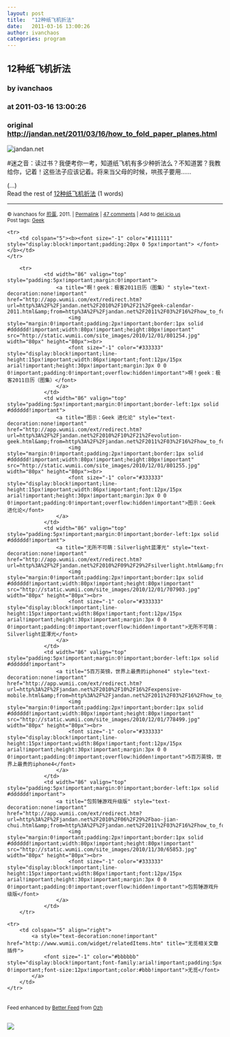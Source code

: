 ```yaml
---
layout: post
title:  "12种纸飞机折法"
date:   2011-03-16 13:00:26
author: ivanchaos
categories: program
---
```


## 12种纸飞机折法
### by ivanchaos
### at 2011-03-16 13:00:26
### original <http://jandan.net/2011/03/16/how_to_fold_paper_planes.html>

<p><img src="http://pic.yupoo.com/jdvip/AV61Y5Py/medium.jpg" title="12种纸飞机折法" alt="jandan.net"></p>
<p>#迷之音：读过书？我便考你一考，知道纸飞机有多少种折法么？不知道罢？我教给你，记着！这些法子应该记着。将来当父母的时候，哄孩子要用……</p>
<p>(...)<br>Read the rest of <a href="http://jandan.net/2011/03/16/how_to_fold_paper_planes.html">12种纸飞机折法</a> (1 words)</p>
<hr>
<p><small>© ivanchaos for <a href="http://jandan.net">煎蛋</a>, 2011. |
<a href="http://jandan.net/2011/03/16/how_to_fold_paper_planes.html">Permalink</a> |
<a href="http://jandan.net/2011/03/16/how_to_fold_paper_planes.html#comments">47 comments</a> |
Add to
<a href="http://del.icio.us/post?url=http://jandan.net/2011/03/16/how_to_fold_paper_planes.html&amp;title=12%E7%A7%8D%E7%BA%B8%E9%A3%9E%E6%9C%BA%E6%8A%98%E6%B3%95">del.icio.us</a>
<br>
Post tags: <a href="http://jandan.net/tag/geek" rel="tag">Geek</a><br>
</small></p>
<table cellspacing="0" cellpadding="3" border="0" style="clear:both">
    
    <tr>
        <td colspan="5"><b><font size="-1" color="#111111" style="display:block!important;padding:20px 0 5px!important"> </font></b></td>
    </tr>
    
        <tr>
                <td width="86" valign="top" style="padding:5px!important;margin:0!important">
                    <a title="啊！geek：极客2011日历（图集）" style="text-decoration:none!important" href="http://app.wumii.com/ext/redirect.htm?url=http%3A%2F%2Fjandan.net%2F2010%2F10%2F21%2Fgeek-calendar-2011.html&amp;from=http%3A%2F%2Fjandan.net%2F2011%2F03%2F16%2Fhow_to_fold_paper_planes.html">
                        <img style="margin:0!important;padding:2px!important;border:1px solid #dddddd!important;width:80px!important;height:80px!important" src="http://static.wumii.com/site_images/2010/12/01/801254.jpg" width="80px" height="80px"><br>
                        <font size="-1" color="#333333" style="display:block!important;line-height:15px!important;width:86px!important;font:12px/15px arial!important;height:30px!important;margin:3px 0 0 0!important;padding:0!important;overflow:hidden!important">啊！geek：极客2011日历（图集）</font>
                    </a>
                </td>
                <td width="86" valign="top" style="padding:5px!important;margin:0!important;border-left:1px solid #dddddd!important">
                    <a title="图示：Geek 进化论" style="text-decoration:none!important" href="http://app.wumii.com/ext/redirect.htm?url=http%3A%2F%2Fjandan.net%2F2010%2F10%2F21%2Fevolution-geek.html&amp;from=http%3A%2F%2Fjandan.net%2F2011%2F03%2F16%2Fhow_to_fold_paper_planes.html">
                        <img style="margin:0!important;padding:2px!important;border:1px solid #dddddd!important;width:80px!important;height:80px!important" src="http://static.wumii.com/site_images/2010/12/01/801255.jpg" width="80px" height="80px"><br>
                        <font size="-1" color="#333333" style="display:block!important;line-height:15px!important;width:86px!important;font:12px/15px arial!important;height:30px!important;margin:3px 0 0 0!important;padding:0!important;overflow:hidden!important">图示：Geek 进化论</font>
                    </a>
                </td>
                <td width="86" valign="top" style="padding:5px!important;margin:0!important;border-left:1px solid #dddddd!important">
                    <a title="无所不可萌：Silverlight蓝澤光" style="text-decoration:none!important" href="http://app.wumii.com/ext/redirect.htm?url=http%3A%2F%2Fjandan.net%2F2010%2F09%2F29%2Fsilverlight.html&amp;from=http%3A%2F%2Fjandan.net%2F2011%2F03%2F16%2Fhow_to_fold_paper_planes.html">
                        <img style="margin:0!important;padding:2px!important;border:1px solid #dddddd!important;width:80px!important;height:80px!important" src="http://static.wumii.com/site_images/2010/12/01/707903.jpg" width="80px" height="80px"><br>
                        <font size="-1" color="#333333" style="display:block!important;line-height:15px!important;width:86px!important;font:12px/15px arial!important;height:30px!important;margin:3px 0 0 0!important;padding:0!important;overflow:hidden!important">无所不可萌：Silverlight蓝澤光</font>
                    </a>
                </td>
                <td width="86" valign="top" style="padding:5px!important;margin:0!important;border-left:1px solid #dddddd!important">
                    <a title="5百万英镑，世界上最贵的iphone4" style="text-decoration:none!important" href="http://app.wumii.com/ext/redirect.htm?url=http%3A%2F%2Fjandan.net%2F2010%2F10%2F16%2Fexpensive-mobile.html&amp;from=http%3A%2F%2Fjandan.net%2F2011%2F03%2F16%2Fhow_to_fold_paper_planes.html">
                        <img style="margin:0!important;padding:2px!important;border:1px solid #dddddd!important;width:80px!important;height:80px!important" src="http://static.wumii.com/site_images/2010/12/01/778499.jpg" width="80px" height="80px"><br>
                        <font size="-1" color="#333333" style="display:block!important;line-height:15px!important;width:86px!important;font:12px/15px arial!important;height:30px!important;margin:3px 0 0 0!important;padding:0!important;overflow:hidden!important">5百万英镑，世界上最贵的iphone4</font>
                    </a>
                </td>
                <td width="86" valign="top" style="padding:5px!important;margin:0!important;border-left:1px solid #dddddd!important">
                    <a title="包剪锤游戏升级版" style="text-decoration:none!important" href="http://app.wumii.com/ext/redirect.htm?url=http%3A%2F%2Fjandan.net%2F2010%2F06%2F29%2Fbao-jian-chui.html&amp;from=http%3A%2F%2Fjandan.net%2F2011%2F03%2F16%2Fhow_to_fold_paper_planes.html">
                        <img style="margin:0!important;padding:2px!important;border:1px solid #dddddd!important;width:80px!important;height:80px!important" src="http://static.wumii.com/site_images/2010/11/30/65853.jpg" width="80px" height="80px"><br>
                        <font size="-1" color="#333333" style="display:block!important;line-height:15px!important;width:86px!important;font:12px/15px arial!important;height:30px!important;margin:3px 0 0 0!important;padding:0!important;overflow:hidden!important">包剪锤游戏升级版</font>
                    </a>
                </td>
        </tr>
    
    <tr>
        <td colspan="5" align="right">
            <a style="text-decoration:none!important" href="http://www.wumii.com/widget/relatedItems.htm" title="无觅相关文章插件">
                <font size="-1" color="#bbbbbb" style="display:block!important;font-family:arial!important;padding:5px 0!important;font-size:12px!important;color:#bbb!important">无觅</font>
            </a>
        </td>
    </tr>
</table>


<p><small>Feed enhanced by <a href="http://planetozh.com/blog/my-projects/wordpress-plugin-better-feed-rss/">Better Feed</a> from  <a href="http://planetozh.com/blog/">Ozh</a></small></p><img src="http://www1.feedsky.com/t1/486367640/jandannet/feedsky/s.gif?r=http://jandan.net/2011/03/16/how_to_fold_paper_planes.html" border="0" height="0" width="0"><p><a href="http://www1.feedsky.com/r/l/feedsky/jandannet/486367640/art01.html"><img border="0" ismap src="http://www1.feedsky.com/r/i/feedsky/jandannet/486367640/art01.gif"></a></p>